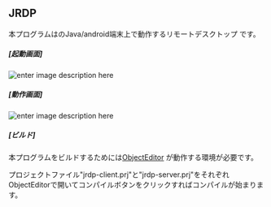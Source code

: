 ## JRDP
本プログラムはのJava/android端末上で動作するリモートデスクトップ です。
  
##### [起動画面]
  
![enter image description here](https://i.imgur.com/64CsG5H.jpg)
  
##### [動作画面]
  
![enter image description here](https://i.imgur.com/9D6Ngc5.jpg)
##### [ビルド]
  
本プログラムをビルドするためには[ObjectEditor](https://github.com/kousoz80/ObjectEditor) が動作する環境が必要です。
  
  プロジェクトファイル"jrdp-client.prj"と"jrdp-server.prj"をそれぞれObjectEditorで開いてコンパイルボタンをクリックすればコンパイルが始まります。
  
